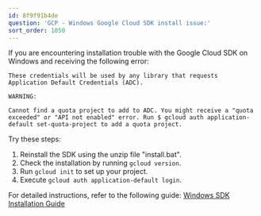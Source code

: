 ```yaml
---
id: 8f9f91b4de
question: 'GCP - Windows Google Cloud SDK install issue:'
sort_order: 1050
---
```


If you are encountering installation trouble with the Google Cloud SDK on Windows and receiving the following error:

```
These credentials will be used by any library that requests Application Default Credentials (ADC).

WARNING:

Cannot find a quota project to add to ADC. You might receive a "quota exceeded" or "API not enabled" error. Run $ gcloud auth application-default set-quota-project to add a quota project.
```

Try these steps:

1. Reinstall the SDK using the unzip file "install.bat".
2. Check the installation by running `gcloud version`.
3. Run `gcloud init` to set up your project.
4. Execute `gcloud auth application-default login`.

For detailed instructions, refer to the following guide: [Windows SDK Installation Guide](https://github.com/DataTalksClub/data-engineering-zoomcamp/blob/main/week_1_basics_n_setup/1_terraform_gcp/windows.md)